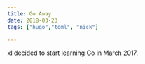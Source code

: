 ```yaml
---
title: Go Away
date: 2018-03-23
tags: ["hugo","toml", "nick"]

---
```

xI decided to start learning Go in March 2017.
